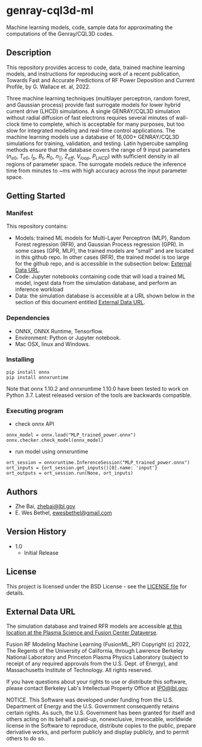 # genray-cql3d-ml
Machine learning models, code, sample data for approximating the computations of the Genray/CQL3D codes.

## Description

This repository provides access to code, data, trained machine learning models, and instructions for reproducing work of a recent publication, Towards Fast and Accurate Predictions of RF Power Deposition and Current Profile, by G. Wallace et. al, 2022.

Three machine learning techniques (multilayer perceptron, random forest, and Gaussian process) provide fast surrogate models for lower hybrid current drive (LHCD) simulations.  A single GENRAY/CQL3D simulation without radial diffusion of fast electrons requires several minutes of wall-clock time to complete, which is acceptable for many purposes, but too slow for integrated modeling and real-time control applications.  The machine learning models use a database of 16,000+ GENRAY/CQL3D simulations for training, validation, and testing.  Latin hypercube sampling methods ensure that the database covers the range of 9 input parameters ($n_{e0}$, $T_{e0}$, $I_p$, $B_t$, $R_0$, $n_{||}$, $Z_{eff}$, $V_{loop}$, $P_{LHCD}$) with sufficient density in all regions of parameter space.  The surrogate models reduce the inference time from minutes to ~ms with high accuracy across the input parameter space.

## Getting Started

### Manifest

This repository contains:
* Models: trained ML models for Multi-Layer Perceptron (MLP),  Random Forest regression (RFR), and Gaussian Process regression (GPR). In some cases (GPR, MLP), the trained models are "small" and are located in this github repo. In other cases (RFR), the trained model is too large for the github repo, and is accessible in the subsection below: [External Data URL](#external-data-url).
* Code: Jupyter notebooks containing code that will load a trained ML model, ingest data from the simulation database, and perform an inference workload
* Data: the simulation database is accessible at a URL shown below in the section of this document entitled [External Data URL](#external-data-url).
 


### Dependencies

* ONNX, ONNX Runtime, Tensorflow.
* Environment: Python or Jupyter notebook.
* Mac OSX, linux and Windows.

### Installing

```
pip install onnx
pip install onnxruntime
```
Note that onnx 1.10.2 and onnxruntime 1.10.0 have been tested to work on Python 3.7. Latest released version of the tools are backwards compatible.

### Executing program

* check onnx API
```
onnx_model = onnx.load("MLP_trained_power.onnx")
onnx.checker.check_model(onnx_model)
```
* run model using onnxruntime
```
ort_session = onnxruntime.InferenceSession("MLP_trained_power.onnx")
ort_inputs = {ort_session.get_inputs()[0].name: 'input'} 
ort_outputs = ort_session.run(None, ort_inputs)
```

## Authors

* Zhe Bai, zhebai@lbl.gov
* E. Wes Bethel, ewesbethel@gmail.com

## Version History

* 1.0
    * Initial Release

## License

This project is licensed under the BSD License - see the [LICENSE file](License.txt) for details.

## External Data URL 

The simulation database and trained RFR models are accessible [at this location at the Plasma Science and Fusion Center 
Dataverse](https://doi.org/10.7910/DVN/5YY6PE).

Fusion RF Modeling Machine Learning (FusionML_RF) Copyright (c) 2022, 
The Regents of the University of California, through Lawrence Berkeley 
National Laboratory and Princeton Plasma Physics Laboratory (subject to 
receipt of any required approvals from the U.S. Dept. of Energy), and 
Massachusetts Institute of Technology.  All rights reserved.

If you have questions about your rights to use or distribute this software,
please contact Berkeley Lab's Intellectual Property Office at
IPO@lbl.gov.

NOTICE.  This Software was developed under funding from the U.S. Department
of Energy and the U.S. Government consequently retains certain rights.  As
such, the U.S. Government has been granted for itself and others acting on
its behalf a paid-up, nonexclusive, irrevocable, worldwide license in the
Software to reproduce, distribute copies to the public, prepare derivative 
works, and perform publicly and display publicly, and to permit others to do so.


